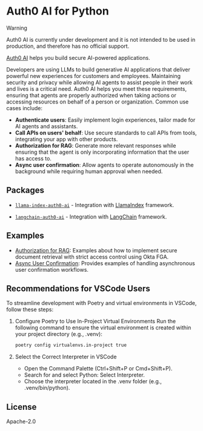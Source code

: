 # Auth0 AI for Python

> [!WARNING]
> Auth0 AI is currently under development and it is not intended to be used in production, and therefore has no official support.

[Auth0 AI](https://www.auth0.ai/) helps you build secure AI-powered
applications.

Developers are using LLMs to build generative AI applications that deliver
powerful new experiences for customers and employees. Maintaining security and
privacy while allowing AI agents to assist people in their work and lives is a
critical need. Auth0 AI helps you meet these requirements, ensuring that agents
are properly authorized when taking actions or accessing resources on behalf of
a person or organization. Common use cases include:

- **Authenticate users**: Easily implement login experiences, tailor made for
  AI agents and assistants.
- **Call APIs on users' behalf**: Use secure standards to call APIs from tools,
  integrating your app with other products.
- **Authorization for RAG**: Generate more relevant responses while ensuring
  that the agent is only incorporating information that the user has access to.
- **Async user confirmation**: Allow agents to operate autonomously in the
  background while requiring human approval when needed.

## Packages

- [`llama-index-auth0-ai`](./packages/llama-index-auth0-ai/) -
  Integration with [LlamaIndex](https://docs.llamaindex.ai/en/stable/) framework.

- [`langchain-auth0-ai`](./packages/langchain-auth0-ai/) -
  Integration with [LangChain](https://python.langchain.com/docs/tutorials/) framework.

## Examples

- [Authorization for RAG](/examples/authorization-for-rag/README.md): Examples about how to implement secure document retrieval with strict access control using Okta FGA.
- [Async User Confirmation](/examples/async-user-confirmation/README.md): Provides examples of handling asynchronous user confirmation workflows.

## Recommendations for VSCode Users

To streamline development with Poetry and virtual environments in VSCode, follow these steps:

1. Configure Poetry to Use In-Project Virtual Environments
   Run the following command to ensure the virtual environment is created within your project directory (e.g., .venv):

   ```bash
   poetry config virtualenvs.in-project true
   ```

2. Select the Correct Interpreter in VSCode

   - Open the Command Palette (Ctrl+Shift+P or Cmd+Shift+P).
   - Search for and select Python: Select Interpreter.
   - Choose the interpreter located in the .venv folder (e.g., .venv/bin/python).

## License

Apache-2.0

